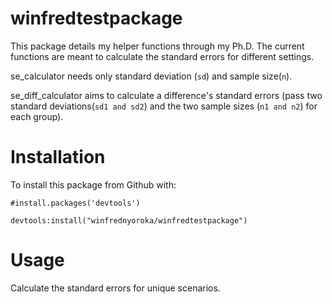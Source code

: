 # winfredtestpackage

This package details my helper functions through my Ph.D.
The current functions are meant to calculate the standard errors for different settings.

se_calculator needs only standard deviation (`sd`) and sample size(`n`).

se_diff_calculator aims to calculate a difference's standard errors (pass two standard deviations(`sd1 and sd2`) and the two sample sizes (`n1 and n2`) for each group).

# Installation

To install this package from Github with:

`#install.packages('devtools')`

`devtools:install("winfrednyoroka/winfredtestpackage")`

# Usage

Calculate the standard errors for unique scenarios.

 
